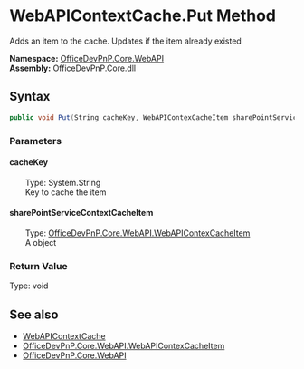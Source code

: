 # WebAPIContextCache.Put Method  
 Adds an item to the cache. Updates if the item already existed   

**Namespace:** [OfficeDevPnP.Core.WebAPI](OfficeDevPnP.Core.WebAPI.md)  
**Assembly:** OfficeDevPnP.Core.dll  
## Syntax
```C#
public void Put(String cacheKey, WebAPIContexCacheItem sharePointServiceContextCacheItem)
```
### Parameters
#### cacheKey  
&emsp;&emsp;Type: System.String  
&emsp;&emsp;Key to cache the item  

  

#### sharePointServiceContextCacheItem  
&emsp;&emsp;Type: [OfficeDevPnP.Core.WebAPI.WebAPIContexCacheItem](OfficeDevPnP.Core.WebAPI.WebAPIContexCacheItem.md)  
&emsp;&emsp;A object  

  

### Return Value
Type: void  

## See also
- [WebAPIContextCache](OfficeDevPnP.Core.WebAPI.WebAPIContextCache.md) 
- [OfficeDevPnP.Core.WebAPI.WebAPIContexCacheItem](OfficeDevPnP.Core.WebAPI.WebAPIContexCacheItem.md)
- [OfficeDevPnP.Core.WebAPI](OfficeDevPnP.Core.WebAPI.md) 
